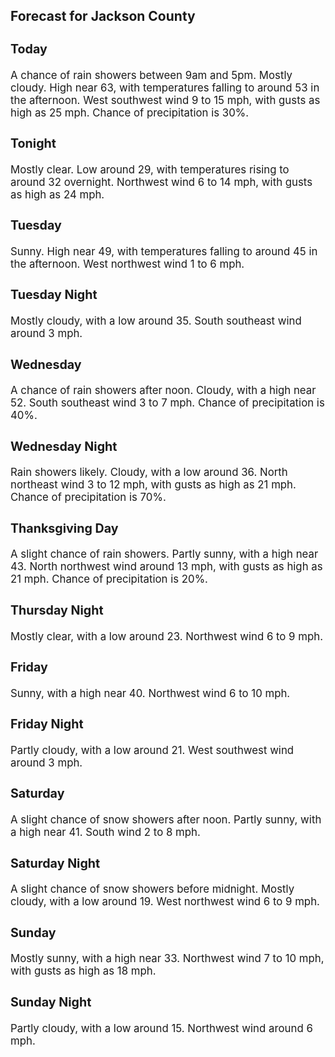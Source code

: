 <div>
   <h2>Forecast for Jackson County</h2>
   <p>
      <div style="font-size:120%">
         <h3>Today</h3>A chance of rain showers between 9am and 5pm. Mostly cloudy. High near 63, with temperatures falling to around 53 in the afternoon.
         West southwest wind 9 to 15 mph, with gusts as high as 25 mph. Chance of precipitation is 30%.<br></div>
   </p>
   <p>
      <div style="font-size:120%">
         <h3>Tonight</h3>Mostly clear. Low around 29, with temperatures rising to around 32 overnight. Northwest wind 6 to 14 mph, with gusts as high
         as 24 mph.<br></div>
   </p>
   <p>
      <div style="font-size:120%">
         <h3>Tuesday</h3>Sunny. High near 49, with temperatures falling to around 45 in the afternoon. West northwest wind 1 to 6 mph.<br></div>
   </p>
   <p>
      <div style="font-size:120%">
         <h3>Tuesday Night</h3>Mostly cloudy, with a low around 35. South southeast wind around 3 mph.<br></div>
   </p>
   <p>
      <div style="font-size:120%">
         <h3>Wednesday</h3>A chance of rain showers after noon. Cloudy, with a high near 52. South southeast wind 3 to 7 mph. Chance of precipitation
         is 40%.<br></div>
   </p>
   <p>
      <div style="font-size:120%">
         <h3>Wednesday Night</h3>Rain showers likely. Cloudy, with a low around 36. North northeast wind 3 to 12 mph, with gusts as high as 21 mph. Chance
         of precipitation is 70%.<br></div>
   </p>
   <p>
      <div style="font-size:120%">
         <h3>Thanksgiving Day</h3>A slight chance of rain showers. Partly sunny, with a high near 43. North northwest wind around 13 mph, with gusts as high
         as 21 mph. Chance of precipitation is 20%.<br></div>
   </p>
   <p>
      <div style="font-size:120%">
         <h3>Thursday Night</h3>Mostly clear, with a low around 23. Northwest wind 6 to 9 mph.<br></div>
   </p>
   <p>
      <div style="font-size:120%">
         <h3>Friday</h3>Sunny, with a high near 40. Northwest wind 6 to 10 mph.<br></div>
   </p>
   <p>
      <div style="font-size:120%">
         <h3>Friday Night</h3>Partly cloudy, with a low around 21. West southwest wind around 3 mph.<br></div>
   </p>
   <p>
      <div style="font-size:120%">
         <h3>Saturday</h3>A slight chance of snow showers after noon. Partly sunny, with a high near 41. South wind 2 to 8 mph.<br></div>
   </p>
   <p>
      <div style="font-size:120%">
         <h3>Saturday Night</h3>A slight chance of snow showers before midnight. Mostly cloudy, with a low around 19. West northwest wind 6 to 9 mph.<br></div>
   </p>
   <p>
      <div style="font-size:120%">
         <h3>Sunday</h3>Mostly sunny, with a high near 33. Northwest wind 7 to 10 mph, with gusts as high as 18 mph.<br></div>
   </p>
   <p>
      <div style="font-size:120%">
         <h3>Sunday Night</h3>Partly cloudy, with a low around 15. Northwest wind around 6 mph.<br></div>
   </p>
</div>
